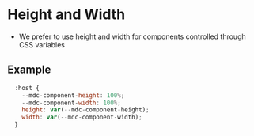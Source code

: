 # Height and Width

- We prefer to use height and width for components controlled through CSS
  variables

## Example

```js *.styles.ts
  :host {
    --mdc-component-height: 100%;
    --mdc-component-width: 100%;
    height: var(--mdc-component-height);
    width: var(--mdc-component-width);
  }
```
